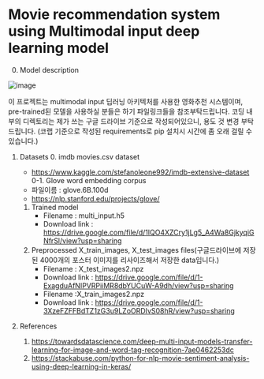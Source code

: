 Movie recommendation system using Multimodal input deep learning model
=============

0. Model description

![image](https://user-images.githubusercontent.com/13134929/129929771-f396e0c6-22fe-4aa0-bb96-1cbf0dd30ed7.png)

이 프로젝트는 multimodal input 딥러닝 아키텍처를 사용한 영화추천 시스템이며,
pre-trained된 모델을 사용하실 분들은 하기 파일링크들을 참조부탁드립니다.
코딩 내부의 디렉토리는 제가 쓰는 구글 드라이브 기준으로 작성되어있으니, 용도 것 변경 부탁드립니다.
(코랩 기준으로 작성된 requirements로 pip 설치시 시간에 좀 오래 걸릴 수 있습니다.)

1. Datasets
   0. imdb movies.csv dataset
      - https://www.kaggle.com/stefanoleone992/imdb-extensive-dataset
   0-1. Glove word embedding corpus
      - 파일이름 : glove.6B.100d
      - https://nlp.stanford.edu/projects/glove/

   1. Trained model 
      - Filename : multi_input.h5
      - Download link : https://drive.google.com/file/d/1lQO4XZCry1jLg5_A4Wa8GjkyqiGNfrSl/view?usp=sharing
   2. Preprocessed X_train_images, X_test_images files(구글드라이브에 저장된 4000개의 포스터 이미지를 리사이즈해서 저장한 data입니다.)
      - Filename : X_test_images2.npz
      - Download link : https://drive.google.com/file/d/1-ExagduAfNIPVRPiiMR8dbYUCuW-A9dh/view?usp=sharing
      - Filename :X_train_images2.npz
      - Download link : https://drive.google.com/file/d/1-3XzeFZFFBdTZ1zG3u9LZoORDIvS08hR/view?usp=sharing

2. References
   1. https://towardsdatascience.com/deep-multi-input-models-transfer-learning-for-image-and-word-tag-recognition-7ae0462253dc
   2. https://stackabuse.com/python-for-nlp-movie-sentiment-analysis-using-deep-learning-in-keras/
